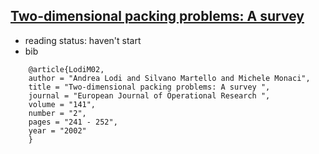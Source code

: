 [Two-dimensional packing problems: A survey](http://www.sciencedirect.com/science/article/pii/S0377221702001236)
---

- reading status: haven't start
- bib
```
    @article{LodiM02,
    author = "Andrea Lodi and Silvano Martello and Michele Monaci",
    title = "Two-dimensional packing problems: A survey ",
    journal = "European Journal of Operational Research ",
    volume = "141",
    number = "2",
    pages = "241 - 252",
    year = "2002"
    }
```


